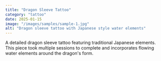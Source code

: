 ```yaml
---
title: "Dragon Sleeve Tattoo"
category: "tattoo"
date: 2025-01-15
image: "/images/samples/sample-1.jpg"
alt: "Dragon sleeve tattoo with Japanese style water elements"
---
```


A detailed dragon sleeve tattoo featuring traditional Japanese elements. This piece took multiple sessions to complete and incorporates flowing water elements around the dragon's form.
